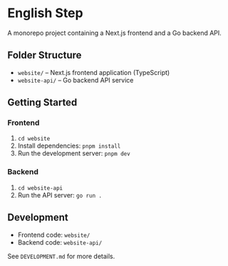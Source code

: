 # English Step

A monorepo project containing a Next.js frontend and a Go backend API.

## Folder Structure
- `website/` – Next.js frontend application (TypeScript)
- `website-api/` – Go backend API service

## Getting Started

### Frontend
1. `cd website`
2. Install dependencies: `pnpm install`
3. Run the development server: `pnpm dev`

### Backend
1. `cd website-api`
2. Run the API server: `go run .`

## Development
- Frontend code: `website/`
- Backend code: `website-api/`

See `DEVELOPMENT.md` for more details.
